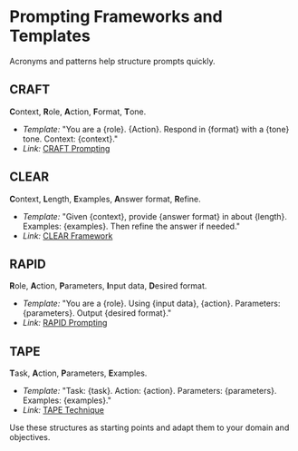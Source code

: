 # Prompting Frameworks and Templates

Acronyms and patterns help structure prompts quickly.

## CRAFT
**C**ontext, **R**ole, **A**ction, **F**ormat, **T**one.
- *Template:* "You are a {role}. {Action}. Respond in {format} with a {tone} tone. Context: {context}."
- *Link:* [CRAFT Prompting](https://github.com/microsoft/promptflow/tree/main/docs/prompt-engineering#craft)

## CLEAR
**C**ontext, **L**ength, **E**xamples, **A**nswer format, **R**efine.
- *Template:* "Given {context}, provide {answer format} in about {length}. Examples: {examples}. Then refine the answer if needed."
- *Link:* [CLEAR Framework](https://learnprompting.org/docs/prompt_frameworks/clear)

## RAPID
**R**ole, **A**ction, **P**arameters, **I**nput data, **D**esired format.
- *Template:* "You are a {role}. Using {input data}, {action}. Parameters: {parameters}. Output {desired format}."
- *Link:* [RAPID Prompting](https://promptingguide.ai/frameworks/rapid)

## TAPE
**T**ask, **A**ction, **P**arameters, **E**xamples.
- *Template:* "Task: {task}. Action: {action}. Parameters: {parameters}. Examples: {examples}."
- *Link:* [TAPE Technique](https://github.com/dair-ai/Prompt-Engineering-Guide)

Use these structures as starting points and adapt them to your domain and objectives.
